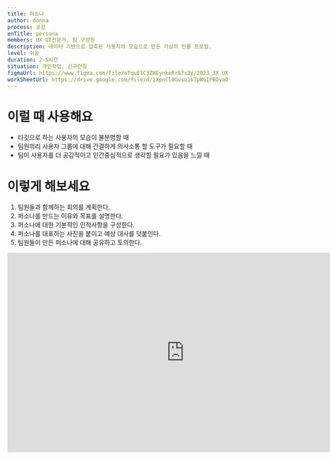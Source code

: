 ```yaml
---
title: 퍼소나
author: donna
process: 공감
enTitle: persona
members: UX UI전문가, 팀 구성원
description: 데이터 기반으로 압축된 사용자의 모습으로 만든 가상의 인물 프로필.
level: 쉬움
duration: 2-5시간
situation: 개인작업, 신규런칭
figmaUrl: https://www.figma.com/file/oTquE1C3ZHEynkeRrS7x2y/2023_3X_UX-Card_WorkSheet_Ver.3?type=design&node-id=104-4120&mode=design&t=uMLYbDeXRC8639ZD-4
workSheetUrl: https://drive.google.com/file/d/1XpnCl0Guso1k7pWGIP0DyaDfPst1_TUm/view?usp=sharing
---
```

<!-- 프로세스별 보기: 공감, 설계, 프로토타입, 테스트 -->
<!--duration은 분단위로 숫자만 적어주세요-->
<!--level: 쉬움, 중간, 어려움-->
<!--개인작업, 신규런칭, 리뉴얼고도화-->

# 이럴 때 사용해요

- 타깃으로 하는 사용자의 모습이 불분명할 때
- 팀원끼리 사용자 그룹에 대해 간결하게 의사소통 할 도구가 필요할 때
- 팀이 사용자를 더 공감적이고 인간중심적으로 생각할 필요가 있음을 느낄 때

# 이렇게 해보세요

1. 팀원들과 함께하는 회의를 계획한다.
2. 퍼소나를 만드는 이유와 목표를 설명한다.
3. 퍼소나에 대한 기본적인 인적사항을 구성한다.
4. 퍼소나를 대표하는 사진을 붙이고 예상 대사를 덧붙인다.
5. 팀원들이 만든 퍼소나에 대해 공유하고 토의한다.

<iframe style="border: 1px solid rgba(0, 0, 0, 0.1);" width="800" height="450" src="https://www.figma.com/embed?embed_host=share&url=https%3A%2F%2Fwww.figma.com%2Ffile%2FoTquE1C3ZHEynkeRrS7x2y%2F2023_3X_UX-Card_WorkSheet_Ver.3%3Ftype%3Ddesign%26node-id%3D104%253A4121%26mode%3Ddesign%26t%3DuMLYbDeXRC8639ZD-1" allowfullscreen></iframe>
